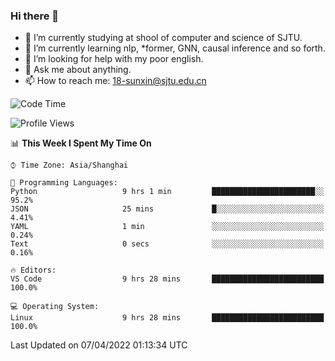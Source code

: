 ### Hi there 👋

<!--
**sunxin000/sunxin000** is a ✨ _special_ ✨ repository because its `README.md` (this file) appears on your GitHub profile.

Here are some ideas to get you started:

- 🔭 I’m currently working on ...
- 🌱 I’m currently learning ...
- 👯 I’m looking to collaborate on ...
- 🤔 I’m looking for help with ...
- 💬 Ask me about ...
- 📫 How to reach me: ...
- 😄 Pronouns: ...
- ⚡ Fun fact: ...
-->
- 🏫 I’m currently studying at shool of computer and science of SJTU.
- 🌱 I’m currently learning nlp, \*former, GNN, causal inference and so forth.
- 🤔 I’m looking for help with my poor english.
- 💬 Ask me about anything.
- 📫 How to reach me: 18-sunxin@sjtu.edu.cn
<!--START_SECTION:waka-->
![Code Time](http://img.shields.io/badge/Code%20Time-135%20hrs%2047%20mins-blue)

![Profile Views](http://img.shields.io/badge/Profile%20Views-10-blue)

📊 **This Week I Spent My Time On** 

```text
⌚︎ Time Zone: Asia/Shanghai

💬 Programming Languages: 
Python                   9 hrs 1 min         ███████████████████████░░   95.2% 
JSON                     25 mins             █░░░░░░░░░░░░░░░░░░░░░░░░   4.41% 
YAML                     1 min               ░░░░░░░░░░░░░░░░░░░░░░░░░   0.24% 
Text                     0 secs              ░░░░░░░░░░░░░░░░░░░░░░░░░   0.16%

🔥 Editors: 
VS Code                  9 hrs 28 mins       █████████████████████████   100.0%

💻 Operating System: 
Linux                    9 hrs 28 mins       █████████████████████████   100.0%

```


 Last Updated on 07/04/2022 01:13:34 UTC
<!--END_SECTION:waka-->
